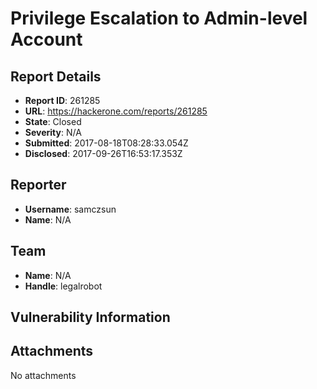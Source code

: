# Privilege Escalation to Admin-level Account

## Report Details
- **Report ID**: 261285
- **URL**: https://hackerone.com/reports/261285
- **State**: Closed
- **Severity**: N/A
- **Submitted**: 2017-08-18T08:28:33.054Z
- **Disclosed**: 2017-09-26T16:53:17.353Z

## Reporter
- **Username**: samczsun
- **Name**: N/A

## Team
- **Name**: N/A
- **Handle**: legalrobot

## Vulnerability Information


## Attachments
No attachments
